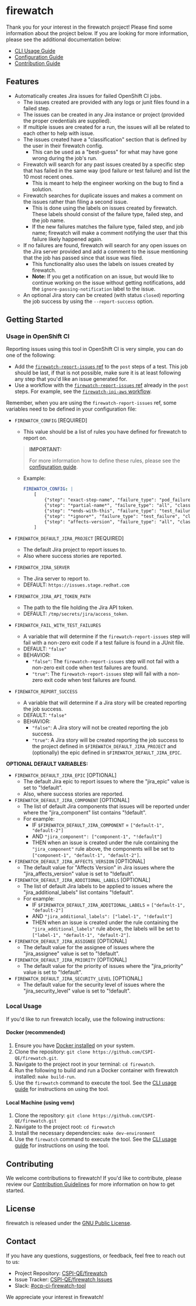 # firewatch

Thank you for your interest in the firewatch project! Please find some information about the project below. If you are looking for more information, please see the additional documentation below:

- [CLI Usage Guide](docs/cli_usage_guide.md)
- [Configuration Guide](docs/configuration_guide.md)
- [Contribution Guide](docs/contribution_guide.md)

## Features

- Automatically creates Jira issues for failed OpenShift CI jobs.
  - The issues created are provided with any logs or junit files found in a failed step.
  - The issues can be created in any Jira instance or project (provided the proper credentials are supplied).
  - If multiple issues are created for a run, the issues will all be related to each other to help with issue.
  - The issues created have a "classification" section that is defined by the user in their firewatch config.
    - This can be used as a "best-guess" for what may have gone wrong during the job's run.
  - Firewatch will search for any past issues created by a specific step that has failed in the same way (pod failure or test failure) and list the 10 most recent ones.
    - This is meant to help the engineer working on the bug to find a solution.
  - Firewatch searches for duplicate issues and makes a comment on the issues rather than filing a second issue.
    - This is done using the labels on issues created by firewatch. These labels should consist of the failure type, failed step, and the job name.
    - If the new failures matches the failure type, failed step, and job name; firewatch will make a comment notifying the user that this failure likely happened again.
  - If no failures are found, firewatch will search for any open issues on the Jira server provided and add a comment to the issue mentioning that the job has passed since that issue was filed.
    - This functionality also uses the labels on issues created by firewatch.
    - **Note:** If you get a notification on an issue, but would like to continue working on the issue without getting notifications, add the `ignore-passing-notification` label to the issue.
  - An optional Jira story can be created (with status `closed`) reporting the job success by using the `--report-success` option.

## Getting Started

### Usage in OpenShift CI

Reporting issues using this tool in OpenShift CI is very simple, you can do one of the following:

- Add the [`firewatch-report-issues` ref](https://github.com/openshift/release/tree/master/ci-operator/step-registry/firewatch/report-issues) to the `post` steps of a test. This job should be last, if that is not possible, make sure it is at least following any step that you'd like an issue generated for.
- Use a workflow with the [`firewatch-report-issues` ref](https://github.com/openshift/release/tree/master/ci-operator/step-registry/firewatch/report-issues) already in the `post` steps. For example, see the [`firewatch-ipi-aws` workflow](https://github.com/openshift/release/tree/master/ci-operator/step-registry/firewatch/ipi/aws).

Remember, when you are using the `firewatch-report-issues` ref, some variables need to be defined in your configuration file:

- `FIREWATCH_CONFIG` [REQUIRED]
  - This value should be a list of rules you have defined for firewatch to report on.

  > **IMPORTANT:**
  >
  > For more information how to define these rules, please see the [configuration guide](docs/configuration_guide.md).

  - Example:

      ```yaml
      FIREWATCH_CONFIG: |
          [
              {"step": "exact-step-name", "failure_type": "pod_failure", "classification": "Infrastructure", "jira_project": "!default", "jira_component": ["some-component"], "jira_assignee": "some-user@redhat.com", "jira_security_level": "Restricted"},
              {"step": "*partial-name*", "failure_type": "all", "classification":  "Misc.", "jira_project": "OTHER", "jira_component": ["component-1", "component-2", "!default"], "jira_priority": "major", "group": {"name": "some-group", "priority": 1}},
              {"step": "*ends-with-this", "failure_type": "test_failure", "classification": "Test failures", "jira_epic": "!default", "jira_additional_labels": ["test-label-1", "test-label-2", "!default"], "group": {"name": "some-group", "priority": 2}},
              {"step": "*ignore*", "failure_type": "test_failure", "classification": "NONE", "jira_project": "NONE", "ignore": "true"},
              {"step": "affects-version", "failure_type": "all", "classification": "Affects Version", "jira_project": "TEST", "jira_epic": "!default", "jira_affects_version": "4.14", "jira_assignee": "!default"}
          ]
      ```

- `FIREWATCH_DEFAULT_JIRA_PROJECT` [REQUIRED]
  - The default Jira project to report issues to.
  - Also where success stories are reported.
- `FIREWATCH_JIRA_SERVER`
  - The Jira server to report to.
  - DEFAULT: `https://issues.stage.redhat.com`
- `FIREWATCH_JIRA_API_TOKEN_PATH`
  - The path to the file holding the Jira API token.
  - DEFAULT: `/tmp/secrets/jira/access_token`.
- `FIREWATCH_FAIL_WITH_TEST_FAILURES`
  - A variable that will determine if the `firewatch-report-issues` step will fail with a non-zero exit code if a test failure is found in a JUnit file.
  - DEFAULT: `"false"`
  - BEHAVIOR:
    - `"false"`: The `firewatch-report-issues` step will not fail with a non-zero exit code when test failures are found.
    - `"true"`: The `firewatch-report-issues` step will fail with a non-zero exit code when test failures are found.
- `FIREWATCH_REPORT_SUCCESS`
  - A variable that will determine if a Jira story will be created reporting the job success.
  - DEFAULT: `"false"`
  - BEHAVIOR:
    - `"false"`: A Jira story will not be created reporting the job success.
    - `"true"`: A Jira story will be created reporting the job success to the project defined in `$FIREWATCH_DEFAULT_JIRA_PROJECT` and (optionally) the epic defined in `$FIREWATCH_DEFAULT_JIRA_EPIC`.

**OPTIONAL DEFAULT VARIABLES:**

- `FIREWATCH_DEFAULT_JIRA_EPIC` [OPTIONAL]
  - The default Jira epic to report issues to where the "jira_epic" value is set to "!default".
  - Also, where success stories are reported.
- `FIREWATCH_DEFAULT_JIRA_COMPONENT` [OPTIONAL]
  - The list of default Jira components that issues will be reported under where the "jira_component" list contains "!default".
  - For example:
    - IF `$FIREWATCH_DEFAULT_JIRA_COMPONENT` = `["default-1", "default-2"]`
    - AND `"jira_component": ["component-1", "!default"]`
    - THEN when an issue is created under the rule containing the `"jira_component"` rule above, the components will be set to `["component-1", "default-1", "default-2"]`.
- `FIREWATCH_DEFAULT_JIRA_AFFECTS_VERSION` [OPTIONAL]
  - The default value for "Affects Version" in Jira issues where the "jira_affects_version" value is set to "!default".
- `FIREWATCH_DEFAULT_JIRA_ADDITIONAL_LABELS` [OPTIONAL]
  - The list of default Jira labels to be applied to issues where the "jira_additional_labels" list contains "!default".
  - For example:
    - IF `$FIREWATCH_DEFAULT_JIRA_ADDITIONAL_LABELS` = `["default-1", "default-2"]`
    - AND `"jira_additional_labels": ["label-1", "!default"]`
    - THEN when an issue is created under the rule containing the `"jira_additional_labels"` rule above, the labels will be set to `["label-1", "default-1", "default-2"]`.
- `FIREWATCH_DEFAULT_JIRA_ASSIGNEE` [OPTIONAL]
  - The default value for the assignee of issues where the "jira_assignee" value is set to "!default".
- `FIREWATCH_DEFAULT_JIRA_PRIORITY` [OPTIONAL]
  - The default value for the priority of issues where the "jira_priority" value is set to "!default".
- `FIREWATCH_DEFAULT_JIRA_SECURITY_LEVEL` [OPTIONAL]
  - The default value for the security level of issues where the "jira_security_level" value is set to "!default".

### Local Usage

If you'd like to run firewatch locally, use the following instructions:

#### Docker (recommended)

1. Ensure you have [Docker installed](https://www.docker.com/get-started/) on your system.
2. Clone the repository: `git clone https://github.com/CSPI-QE/firewatch.git`.
3. Navigate to the project root in your terminal: `cd firewatch`.
4. Run the following to build and run a Docker container with firewatch installed: `make build-run`.
5. Use the `firewatch` command to execute the tool. See the [CLI usage guide](docs/cli_usage_guide.md) for instructions on using the tool.

#### Local Machine (using venv)

1. Clone the repository: `git clone https://github.com/CSPI-QE/firewatch.git`
2. Navigate to the project root: `cd firewatch`
3. Install the necessary dependencies: `make dev-environment`
4. Use the `firewatch` command to execute the tool. See the [CLI usage guide](docs/cli_usage_guide.md) for instructions on using the tool.

## Contributing

We welcome contributions to firewatch! If you'd like to contribute, please review our [Contribution Guidelines](docs/contribution_guide.md) for more information on how to get started.

## License

firewatch is released under the [GNU Public License](LICENSE).

## Contact

If you have any questions, suggestions, or feedback, feel free to reach out to us:

- Project Repository: [CSPI-QE/firewatch](https://github.com/CSPI-QE/firewatch)
- Issue Tracker: [CSPI-QE/firewatch Issues](https://github.com/CSPI-QE/firewatch/issues)
- Slack: [#ocp-ci-firewatch-tool](https://redhat-internal.slack.com/archives/C062WMK4MCM)

We appreciate your interest in firewatch!

